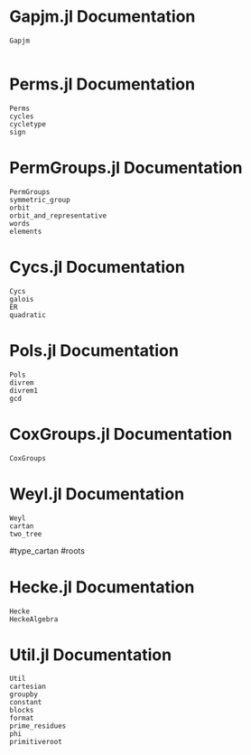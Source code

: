 # Gapjm.jl Documentation
```@docs
Gapjm
```
```@contents
```
# Perms.jl Documentation
```@docs
Perms
cycles
cycletype
sign
```
# PermGroups.jl Documentation
```@docs
PermGroups
symmetric_group
orbit
orbit_and_representative
words
elements
```
# Cycs.jl Documentation
```@docs
Cycs
galois
ER
quadratic
```
# Pols.jl Documentation
```@docs
Pols
divrem
divrem1
gcd
```
# CoxGroups.jl Documentation
```@docs
CoxGroups
```
# Weyl.jl Documentation
```@docs
Weyl
cartan
two_tree
```
#type_cartan
#roots
# Hecke.jl Documentation
```@docs
Hecke
HeckeAlgebra
```
# Util.jl Documentation
```@docs
Util
cartesian
groupby
constant
blocks
format
prime_residues
phi
primitiveroot
```

